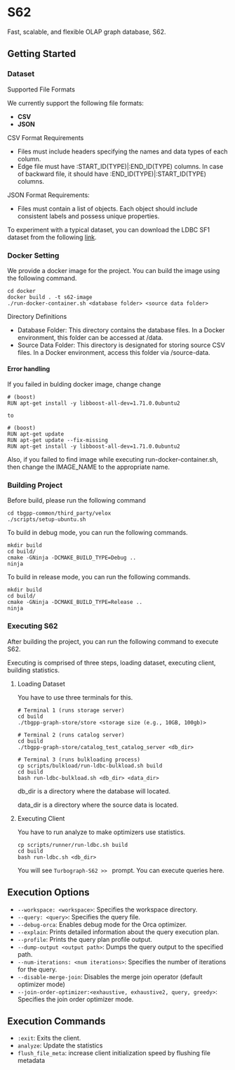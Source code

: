 # S62

Fast, scalable, and flexible OLAP graph database, S62.

## Getting Started

### Dataset

Supported File Formats

We currently support the following file formats:
- **CSV**
- **JSON**

CSV Format Requirements
- Files must include headers specifying the names and data types of each column.
- Edge file must have :START_ID(TYPE)|:END_ID(TYPE) columns. In case of backward file, it should have :END_ID(TYPE)|:START_ID(TYPE) columns.

JSON Format Requirements:
- Files must contain a list of objects. Each object should include consistent labels and possess unique properties.

To experiment with a typical dataset, you can download the LDBC SF1 dataset from the following [link](https://drive.google.com/file/d/1PqXw_Fdp9CDVwbUqTQy0ET--mgakGmOA/view?usp=drive_link).

### Docker Setting

We provide a docker image for the project. You can build the image using the following command.

```
cd docker
docker build . -t s62-image
./run-docker-container.sh <database folder> <source data folder>
```

Directory Definitions

- Database Folder: This directory contains the database files. In a Docker environment, this folder can be accessed at /data.
- Source Data Folder: This directory is designated for storing source CSV files. In a Docker environment, access this folder via /source-data.

#### Error handling

If you failed in bulding docker image, change change

```
# (boost)
RUN apt-get install -y libboost-all-dev=1.71.0.0ubuntu2

to

# (boost)
RUN apt-get update
RUN apt-get update --fix-missing
RUN apt-get install -y libboost-all-dev=1.71.0.0ubuntu2
```

Also, if you failed to find image while executing run-docker-container.sh, then change the IMAGE_NAME to the appropriate name.

### Building Project

Before build, please run the following command

```
cd tbgpp-common/third_party/velox
./scripts/setup-ubuntu.sh
```

To build in debug mode, you can run the following commands.

```
mkdir build
cd build/
cmake -GNinja -DCMAKE_BUILD_TYPE=Debug ..
ninja
```

To build in release mode, you can run the following commands.

```
mkdir build
cd build/
cmake -GNinja -DCMAKE_BUILD_TYPE=Release ..
ninja
```

### Executing S62

After building the project, you can run the following command to execute S62.

Executing is comprised of three steps, loading dataset, executing client, building statistics.

1. Loading Dataset

    You have to use three terminals for this.

    ```
    # Terminal 1 (runs storage server)
    cd build
    ./tbgpp-graph-store/store <storage size (e.g., 10GB, 100gb)>

    # Terminal 2 (runs catalog server)
    cd build
    ./tbgpp-graph-store/catalog_test_catalog_server <db_dir>

    # Terminal 3 (runs bulkloading process)
    cp scripts/bulkload/run-ldbc-bulkload.sh build
    cd build
    bash run-ldbc-bulkload.sh <db_dir> <data_dir>
    ```

    db_dir is a directory where the database will located.

    data_dir is a directory where the source data is located.

2. Executing Client

    You have to run analyze to make optimizers use statistics.

    ```
    cp scripts/runner/run-ldbc.sh build
    cd build
    bash run-ldbc.sh <db_dir>
    ```

    You will see `Turbograph-S62 >> ` prompt. You can execute queries here.

## Execution Options

- `--workspace: <workspace>`: Specifies the workspace directory.
- `--query: <query>`: Specifies the query file.
- `--debug-orca`: Enables debug mode for the Orca optimizer.
- `--explain`: Prints detailed information about the query execution plan.
- `--profile`: Prints the query plan profile output.
- `--dump-output <output path>`: Dumps the query output to the specified path.
- `--num-iterations: <num iterations>`: Specifies the number of iterations for the query.
- `--disable-merge-join`: Disables the merge join operator (default optimizer mode)
- `--join-order-optimizer:<exhaustive, exhaustive2, query, greedy>`: Specifies the join order optimizer mode.

## Execution Commands

- `:exit`: Exits the client.
- `analyze`: Update the statistics
- `flush_file_meta`: increase client initialization speed by flushing file metadata